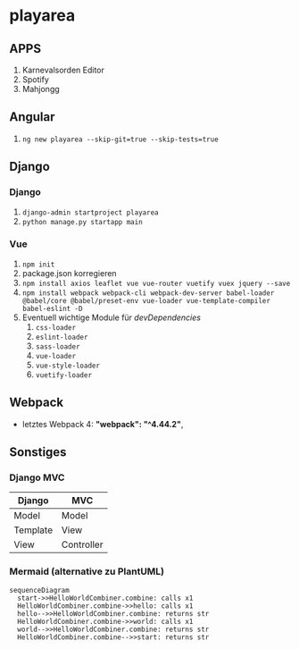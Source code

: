# playarea

## APPS

1. Karnevalsorden Editor
2. Spotify
3. Mahjongg

## Angular

1. `ng new playarea --skip-git=true --skip-tests=true`

## Django

### Django

1. `django-admin startproject playarea`
2. `python manage.py startapp main`

### Vue

1. `npm init`
2. package.json korregieren
3. `npm install axios leaflet vue vue-router vuetify vuex jquery --save`
4. `npm install webpack webpack-cli webpack-dev-server babel-loader @babel/core @babel/preset-env vue-loader vue-template-compiler babel-eslint -D`
5. Eventuell wichtige Module für *devDependencies*
   1. `css-loader`
   2. `eslint-loader`
   3. `sass-loader`
   4. `vue-loader`
   5. `vue-style-loader`
   6. `vuetify-loader`

## Webpack

* letztes Webpack 4: **"webpack": "^4.44.2"**,

## Sonstiges

### Django MVC

| Django   | MVC        |
| -------- | ---------- |
| Model    | Model      |
| Template | View       |
| View     | Controller |

### Mermaid (alternative zu PlantUML)

```mermaid
sequenceDiagram
  start->>HelloWorldCombiner.combine: calls x1
  HelloWorldCombiner.combine->>hello: calls x1
  hello-->>HelloWorldCombiner.combine: returns str
  HelloWorldCombiner.combine->>world: calls x1
  world-->>HelloWorldCombiner.combine: returns str
  HelloWorldCombiner.combine-->>start: returns str
```
